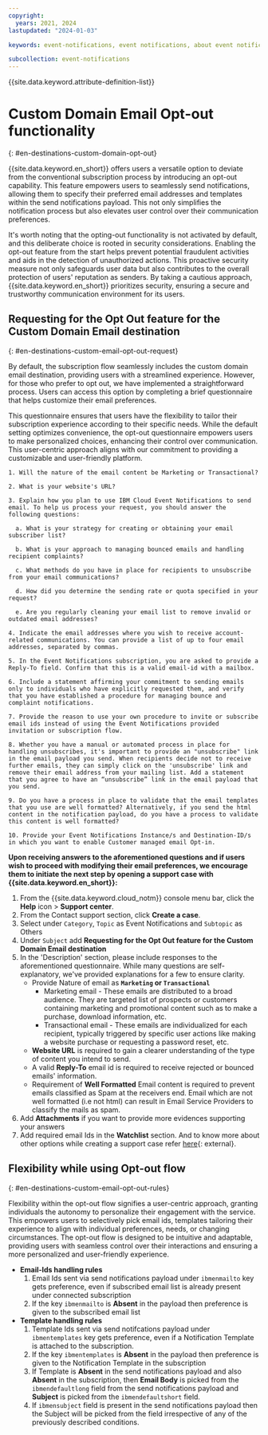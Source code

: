 ```yaml
---
copyright:
  years: 2021, 2024
lastupdated: "2024-01-03"

keywords: event-notifications, event notifications, about event notifications, destinations, email

subcollection: event-notifications
---
```


{{site.data.keyword.attribute-definition-list}}

# Custom Domain Email Opt-out functionality
{: #en-destinations-custom-domain-opt-out}

{{site.data.keyword.en_short}} offers users a versatile option to deviate from the conventional subscription process by introducing an opt-out capability. This feature empowers users to seamlessly send notifications, allowing them to specify their preferred email addresses and templates within the send notifications payload. This not only simplifies the notification process but also elevates user control over their communication preferences.

It's worth noting that the opting-out functionality is not activated by default, and this deliberate choice is rooted in security considerations. Enabling the opt-out feature from the start helps prevent potential fraudulent activities and aids in the detection of unauthorized actions. This proactive security measure not only safeguards user data but also contributes to the overall protection of users' reputation as senders. By taking a cautious approach, {{site.data.keyword.en_short}} prioritizes security, ensuring a secure and trustworthy communication environment for its users.

## Requesting for the Opt Out feature for the Custom Domain Email destination
{: #en-destinations-custom-email-opt-out-request}

By default, the subscription flow seamlessly includes the custom domain email destination, providing users with a streamlined experience. However, for those who prefer to opt out, we have implemented a straightforward process. Users can access this option by completing a brief questionnaire that helps customize their email preferences.

This questionnaire ensures that users have the flexibility to tailor their subscription experience according to their specific needs. While the default setting optimizes convenience, the opt-out questionnaire empowers users to make personalized choices, enhancing their control over communication. This user-centric approach aligns with our commitment to providing a customizable and user-friendly platform.

```text
1. Will the nature of the email content be Marketing or Transactional?

2. What is your website's URL?

3. Explain how you plan to use IBM Cloud Event Notifications to send email. To help us process your request, you should answer the following questions:

  a. What is your strategy for creating or obtaining your email subscriber list?

  b. What is your approach to managing bounced emails and handling recipient complaints?

  c. What methods do you have in place for recipients to unsubscribe from your email communications?

  d. How did you determine the sending rate or quota specified in your request?

  e. Are you regularly cleaning your email list to remove invalid or outdated email addresses?

4. Indicate the email addresses where you wish to receive account-related communications. You can provide a list of up to four email addresses, separated by commas.

5. In the Event Notifications subscription, you are asked to provide a Reply-To field. Confirm that this is a valid email-id with a mailbox.

6. Include a statement affirming your commitment to sending emails only to individuals who have explicitly requested them, and verify that you have established a procedure for managing bounce and complaint notifications.

7. Provide the reason to use your own procedure to invite or subscribe email ids instead of using the Event Notifications provided  invitation or subscription flow.

8. Whether you have a manual or automated process in place for handling unsubscribes, it's important to provide an "unsubscribe" link in the email payload you send. When recipients decide not to receive further emails, they can simply click on the 'unsubscribe' link and remove their email address from your mailing list. Add a statement that you agree to have an “unsubscribe” link in the email payload that you send.

9. Do you have a process in place to validate that the email templates that you use are well formatted? Alternatively, if you send the html content in the notification payload, do you have a process to validate this content is well formatted?

10. Provide your Event Notifications Instance/s and Destination-ID/s in which you want to enable Customer managed email Opt-in.
```

**Upon receiving answers to the aforementioned questions and if users wish to proceed with modifying their email preferences, we encourage them to initiate the next step by opening a support case with {{site.data.keyword.en_short}}:**

1. From the {{site.data.keyword.cloud_notm}} console menu bar, click the **Help** icon > **Support center**.
1. From the Contact support section, click **Create a case**.
1. Select under `Category`, `Topic` as Event Notifications and `Subtopic` as Others
1. Under `Subject` add **Requesting for the Opt Out feature for the Custom Domain Email destination**
1. In the 'Description' section, please include responses to the aforementioned questionnaire. While many questions are self-explanatory, we've provided explanations for a few to ensure clarity.
    * Provide Nature of email as **`Marketing` or `Transactional`**
        * Marketing email - These emails are distributed to a broad audience. They are targeted list of prospects or customers containing marketing and promotional content such as to make a purchase, download information, etc.
        * Transactional email - These emails are individualized for each recipient, typically triggered by specific user actions like making a website purchase or requesting a password reset, etc.
    * **Website URL** is required to gain a clearer understanding of the type of content you intend to send.
    * A valid **Reply-To** email id is required to receive rejected or bounced emails' information.
    * Requirement of **Well Formatted** Email content is required to prevent emails classified as Spam at the receivers end. Email which are not well formatted (i.e not html) can result in Email Service Providers to classify the mails as spam.
1. Add **Attachments** if you want to provide more evidences supporting your answers
1. Add required email Ids in the **Watchlist** section. And to know more about other options while creating a support case refer [here](https://{DomainName}/docs/get-support?topic=get-support-open-case){: external}.

## Flexibility while using Opt-out flow
{: #en-destinations-custom-email-opt-out-rules}

Flexibility within the opt-out flow signifies a user-centric approach, granting individuals the autonomy to personalize their engagement with the service. This empowers users to selectively pick email ids, templates tailoring their experience to align with individual preferences, needs, or changing circumstances. The opt-out flow is designed to be intuitive and adaptable, providing users with seamless control over their interactions and ensuring a more personalized and user-friendly experience.

* **Email-Ids handling rules**
    1. Email Ids sent via send notifications payload under `ibmenmailto` key gets preference, even if subscribed email list is already present under connected subscription
    2. If the key `ibmenmailto` is **Absent** in the payload then preference is given to the subscribed email list
* **Template handling rules**
    1. Template Ids sent via send notifcations payload under `ibmentemplates` key gets preference, even if a Notification Template is attached to the subscription.
    2. If the key `ibmentemplates` is **Absent** in the payload then preference is given to the Notification Template in the subscription
    3. If Template is **Absent** in the send notifications payload and also **Absent** in the subscription, then **Email Body** is picked from the `ibmendefaultlong` field from the send notifications payload and **Subject** is picked from the `ibmendefaultshort` field.
    4. If `ibmensubject` field is present in the send notifications payload then the Subject will be picked from the field irrespective of any of the previously described conditions.
